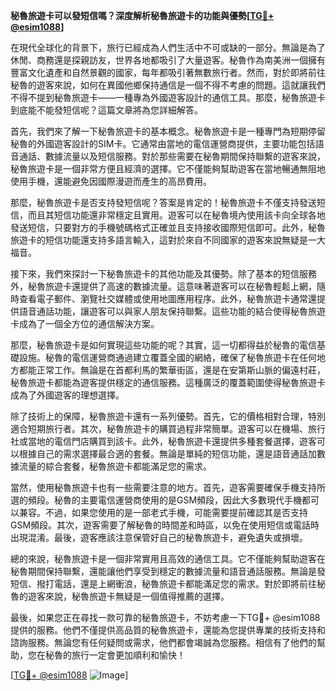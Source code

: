 **秘魯旅遊卡可以發短信嗎？深度解析秘魯旅遊卡的功能與優勢[[TG💪+ @esim1088](https://t.me/s/esim1088)]**

在現代全球化的背景下，旅行已經成為人們生活中不可或缺的一部分。無論是為了休閒、商務還是探親訪友，世界各地都吸引了大量遊客。秘魯作為南美洲一個擁有豐富文化遺產和自然景觀的國家，每年都吸引著無數旅行者。然而，對於即將前往秘魯的遊客來說，如何在異國他鄉保持通信是一個不得不考慮的問題。這就讓我們不得不提到秘魯旅遊卡——一種專為外國遊客設計的通信工具。那麼，秘魯旅遊卡到底能不能發短信呢？這篇文章將為您詳細解答。

首先，我們來了解一下秘魯旅遊卡的基本概念。秘魯旅遊卡是一種專門為短期停留秘魯的外國遊客設計的SIM卡。它通常由當地的電信運營商提供，主要功能包括語音通話、數據流量以及短信服務。對於那些需要在秘魯期間保持聯繫的遊客來說，秘魯旅遊卡是一個非常方便且經濟的選擇。它不僅能夠幫助遊客在當地暢通無阻地使用手機，還能避免因國際漫遊而產生的高昂費用。

那麼，秘魯旅遊卡是否支持發短信呢？答案是肯定的！秘魯旅遊卡不僅支持發送短信，而且其短信功能還非常穩定且實用。遊客可以在秘魯境內使用該卡向全球各地發送短信，只要對方的手機號碼格式正確並且支持接收國際短信即可。此外，秘魯旅遊卡的短信功能還支持多語言輸入，這對於來自不同國家的遊客來說無疑是一大福音。

接下來，我們來探討一下秘魯旅遊卡的其他功能及其優勢。除了基本的短信服務外，秘魯旅遊卡還提供了高速的數據流量。這意味著遊客可以在秘魯輕鬆上網，隨時查看電子郵件、瀏覽社交媒體或使用地圖應用程序。此外，秘魯旅遊卡通常還提供語音通話功能，讓遊客可以與家人朋友保持聯繫。這些功能的結合使得秘魯旅遊卡成為了一個全方位的通信解決方案。

那麼，秘魯旅遊卡是如何實現這些功能的呢？其實，這一切都得益於秘魯的電信基礎設施。秘魯的電信運營商通過建立覆蓋全國的網絡，確保了秘魯旅遊卡在任何地方都能正常工作。無論是在首都利馬的繁華街區，還是在安第斯山脈的偏遠村莊，秘魯旅遊卡都能為遊客提供穩定的通信服務。這種廣泛的覆蓋範圍使得秘魯旅遊卡成為了外國遊客的理想選擇。

除了技術上的保障，秘魯旅遊卡還有一系列優勢。首先，它的價格相對合理，特別適合短期旅行者。其次，秘魯旅遊卡的購買過程非常簡單。遊客可以在機場、旅行社或當地的電信門店購買到該卡。此外，秘魯旅遊卡還提供多種套餐選擇，遊客可以根據自己的需求選擇最合適的套餐。無論是單純的短信功能，還是語音通話加數據流量的綜合套餐，秘魯旅遊卡都能滿足您的需求。

當然，使用秘魯旅遊卡也有一些需要注意的地方。首先，遊客需要確保手機支持所選的頻段。秘魯的主要電信運營商使用的是GSM頻段，因此大多數現代手機都可以兼容。不過，如果您使用的是一部老式手機，可能需要提前確認其是否支持GSM頻段。其次，遊客需要了解秘魯的時間差和時區，以免在使用短信或電話時出現混淆。最後，遊客應該注意保管好自己的秘魯旅遊卡，避免遺失或損壞。

總的來說，秘魯旅遊卡是一個非常實用且高效的通信工具。它不僅能夠幫助遊客在秘魯期間保持聯繫，還能讓他們享受到穩定的數據流量和語音通話服務。無論是發短信、撥打電話，還是上網衝浪，秘魯旅遊卡都能滿足您的需求。對於即將前往秘魯的遊客來說，秘魯旅遊卡無疑是一個值得推薦的選擇。

最後，如果您正在尋找一款可靠的秘魯旅遊卡，不妨考慮一下TG💪+ @esim1088提供的服務。他們不僅提供高品質的秘魯旅遊卡，還能為您提供專業的技術支持和諮詢服務。無論您有任何疑問或需求，他們都會竭誠為您服務。相信有了他們的幫助，您在秘魯的旅行一定會更加順利和愉快！

[[TG💪+ @esim1088](https://t.me/s/esim1088) ![Image](https://i.postimg.cc/4NQfJmqS/Snipaste-2025-05-13-00-14-12.png)]